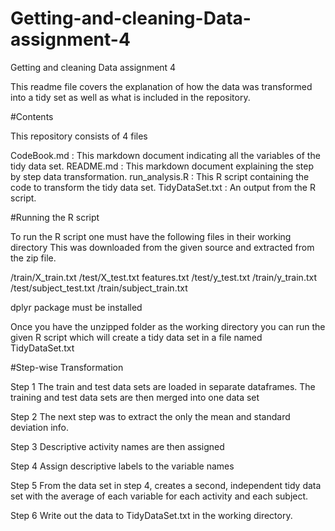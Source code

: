# Getting-and-cleaning-Data-assignment-4
Getting and cleaning Data assignment 4

This readme file covers the explanation of how the data was transformed into a tidy set as well as what is included in the repository.

#Contents

This repository consists of 4 files

CodeBook.md : This markdown document indicating all the variables of the tidy data set.
README.md : This markdown document explaining the step by step data transformation.
run_analysis.R : This R script containing the code to transform the tidy data set.
TidyDataSet.txt : An output from the R script.


#Running the R script

To run the R script one must have the following files in their working directory
This was downloaded from the given source and extracted from the zip file.

/train/X_train.txt
/test/X_test.txt
features.txt
/test/y_test.txt
/train/y_train.txt
/test/subject_test.txt
/train/subject_train.txt

dplyr package must be installed

Once you have the unzipped folder as the working directory you can run the given R script which will create a tidy data set in a file named TidyDataSet.txt

#Step-wise Transformation

Step 1
The train and test data sets are loaded in separate dataframes.
The training and test data sets are then merged into one data set

Step 2
The next step was to extract the only the mean and standard deviation info.

Step 3
Descriptive activity names are then assigned

Step 4
Assign descriptive labels to the variable names

Step 5
From the data set in step 4, creates a second, independent tidy data set with the average of each variable for each activity and each subject.

Step 6
Write out the data to TidyDataSet.txt in the working directory.
